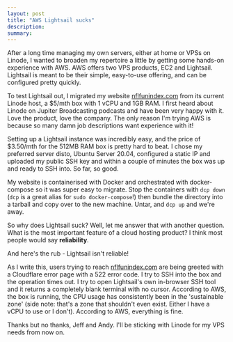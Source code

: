 ```yaml
---
layout: post
title: "AWS Lightsail sucks"
description: 
summary: 
---
```


After a long time managing my own servers, either at home or VPSs on Linode, I wanted to broaden my repertoire a little by getting some hands-on experience with AWS. AWS offers two VPS products, EC2 and Lightsail. Lightsail is meant to be their simple, easy-to-use offering, and can be configured pretty quickly.

To test Lightsail out, I migrated my website [nflfunindex.com]() from its current Linode host, a $5/mth box with 1 vCPU and 1GB RAM. I first heard about Linode on Jupiter Broadcasting podcasts and have been very happy with it. Love the product, love the company. The only reason I'm trying AWS is because so many damn job descriptions want experience with it!

Setting up a Lightsail instance was incredibly easy, and the price of $3.50/mth for the 512MB RAM box is pretty hard to beat. I chose my preferred server disto, Ubuntu Server 20.04, configured a static IP and uploaded my public SSH key and within a couple of minutes the box was up and ready to SSH into. So far, so good.

My website is containerised with Docker and orchestrated with docker-compose so it was super easy to migrate. Stop the containers with `dcp down` (`dcp` is a great alias for `sudo docker-compose`!) then bundle the directory into a tarball and copy over to the new machine. Untar, and `dcp up` and we're away.

So why does Lightsail suck? Well, let me answer that with another question. What is the most important feature of a cloud hosting product? I think most people would say **reliability**.

And here's the rub - Lightsail isn't reliable!

As I write this, users trying to reach [nflfunindex.com]() are being greeted with a Cloudflare error page with a 522 error code. I try to SSH into the box and the operation times out. I try to open Lightsail's own in-browser SSH tool and it returns a completely blank terminal with no cursor. According to AWS, the box is running, the CPU usage has consistently been in the 'sustainable zone' (side note: that's a zone that shouldn't even exist. Either I have a vCPU to use or I don't). According to AWS, everything is fine.

Thanks but no thanks, Jeff and Andy. I'll be sticking with Linode for my VPS needs from now on.